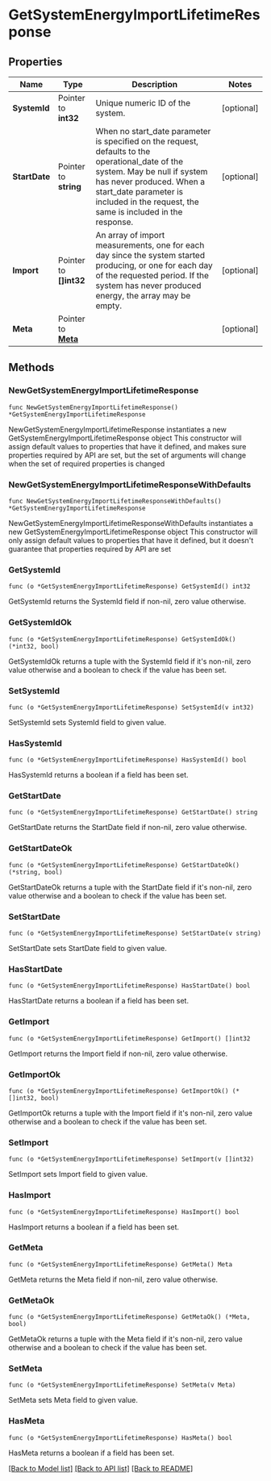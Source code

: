 # GetSystemEnergyImportLifetimeResponse

## Properties

Name | Type | Description | Notes
------------ | ------------- | ------------- | -------------
**SystemId** | Pointer to **int32** | Unique numeric ID of the system. | [optional] 
**StartDate** | Pointer to **string** | When no start_date parameter is specified on the request, defaults to the operational_date of the system. May be null if system has never produced. When a start_date parameter is included in the request, the same is included in the response. | [optional] 
**Import** | Pointer to **[]int32** | An array of import measurements, one for each day since the system started producing, or one for each day of the requested period. If the system has never produced energy, the array may be empty. | [optional] 
**Meta** | Pointer to [**Meta**](Meta.md) |  | [optional] 

## Methods

### NewGetSystemEnergyImportLifetimeResponse

`func NewGetSystemEnergyImportLifetimeResponse() *GetSystemEnergyImportLifetimeResponse`

NewGetSystemEnergyImportLifetimeResponse instantiates a new GetSystemEnergyImportLifetimeResponse object
This constructor will assign default values to properties that have it defined,
and makes sure properties required by API are set, but the set of arguments
will change when the set of required properties is changed

### NewGetSystemEnergyImportLifetimeResponseWithDefaults

`func NewGetSystemEnergyImportLifetimeResponseWithDefaults() *GetSystemEnergyImportLifetimeResponse`

NewGetSystemEnergyImportLifetimeResponseWithDefaults instantiates a new GetSystemEnergyImportLifetimeResponse object
This constructor will only assign default values to properties that have it defined,
but it doesn't guarantee that properties required by API are set

### GetSystemId

`func (o *GetSystemEnergyImportLifetimeResponse) GetSystemId() int32`

GetSystemId returns the SystemId field if non-nil, zero value otherwise.

### GetSystemIdOk

`func (o *GetSystemEnergyImportLifetimeResponse) GetSystemIdOk() (*int32, bool)`

GetSystemIdOk returns a tuple with the SystemId field if it's non-nil, zero value otherwise
and a boolean to check if the value has been set.

### SetSystemId

`func (o *GetSystemEnergyImportLifetimeResponse) SetSystemId(v int32)`

SetSystemId sets SystemId field to given value.

### HasSystemId

`func (o *GetSystemEnergyImportLifetimeResponse) HasSystemId() bool`

HasSystemId returns a boolean if a field has been set.

### GetStartDate

`func (o *GetSystemEnergyImportLifetimeResponse) GetStartDate() string`

GetStartDate returns the StartDate field if non-nil, zero value otherwise.

### GetStartDateOk

`func (o *GetSystemEnergyImportLifetimeResponse) GetStartDateOk() (*string, bool)`

GetStartDateOk returns a tuple with the StartDate field if it's non-nil, zero value otherwise
and a boolean to check if the value has been set.

### SetStartDate

`func (o *GetSystemEnergyImportLifetimeResponse) SetStartDate(v string)`

SetStartDate sets StartDate field to given value.

### HasStartDate

`func (o *GetSystemEnergyImportLifetimeResponse) HasStartDate() bool`

HasStartDate returns a boolean if a field has been set.

### GetImport

`func (o *GetSystemEnergyImportLifetimeResponse) GetImport() []int32`

GetImport returns the Import field if non-nil, zero value otherwise.

### GetImportOk

`func (o *GetSystemEnergyImportLifetimeResponse) GetImportOk() (*[]int32, bool)`

GetImportOk returns a tuple with the Import field if it's non-nil, zero value otherwise
and a boolean to check if the value has been set.

### SetImport

`func (o *GetSystemEnergyImportLifetimeResponse) SetImport(v []int32)`

SetImport sets Import field to given value.

### HasImport

`func (o *GetSystemEnergyImportLifetimeResponse) HasImport() bool`

HasImport returns a boolean if a field has been set.

### GetMeta

`func (o *GetSystemEnergyImportLifetimeResponse) GetMeta() Meta`

GetMeta returns the Meta field if non-nil, zero value otherwise.

### GetMetaOk

`func (o *GetSystemEnergyImportLifetimeResponse) GetMetaOk() (*Meta, bool)`

GetMetaOk returns a tuple with the Meta field if it's non-nil, zero value otherwise
and a boolean to check if the value has been set.

### SetMeta

`func (o *GetSystemEnergyImportLifetimeResponse) SetMeta(v Meta)`

SetMeta sets Meta field to given value.

### HasMeta

`func (o *GetSystemEnergyImportLifetimeResponse) HasMeta() bool`

HasMeta returns a boolean if a field has been set.


[[Back to Model list]](../README.md#documentation-for-models) [[Back to API list]](../README.md#documentation-for-api-endpoints) [[Back to README]](../README.md)


